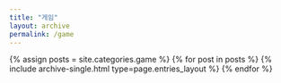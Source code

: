```yaml
---
title: "게임"
layout: archive
permalink: /game
---
```



{% assign posts = site.categories.game %}
{% for post in posts %} {% include archive-single.html type=page.entries_layout %} {% endfor %}
